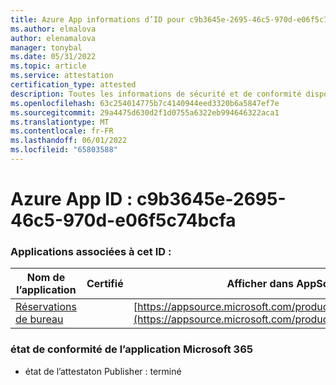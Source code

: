 ```yaml
---
title: Azure App informations d’ID pour c9b3645e-2695-46c5-970d-e06f5c74bcfa
ms.author: elmalova
author: elenamalova
manager: tonybal
ms.date: 05/31/2022
ms.topic: article
ms.service: attestation
certification_type: attested
description: Toutes les informations de sécurité et de conformité disponibles pour c9b3645e-2695-46c5-970d-e06f5c74bcfa.
ms.openlocfilehash: 63c254014775b7c4140944eed3320b6a5847ef7e
ms.sourcegitcommit: 29a4475d630d2f1d0755a6322eb994646322aca1
ms.translationtype: MT
ms.contentlocale: fr-FR
ms.lasthandoff: 06/01/2022
ms.locfileid: "65803588"
---
```

# <a name="azure-app-id-c9b3645e-2695-46c5-970d-e06f5c74bcfa"></a>Azure App ID : c9b3645e-2695-46c5-970d-e06f5c74bcfa


### <a name="apps-associated-with-this-id"></a>Applications associées à cet ID :
| **Nom de l’application** | **Certifié** | **Afficher dans AppSource** |
|--------------|---------------|-----------------------|
| [Réservations de bureau](../forward/WA200003532.md) |  | [https://appsource.microsoft.com/product/office/WA200003532](https://appsource.microsoft.com/product/office/WA200003532) |

### <a name="microsoft-365-app-compliance-status"></a>état de conformité de l’application Microsoft 365
- état de l’attestaton Publisher : terminé
